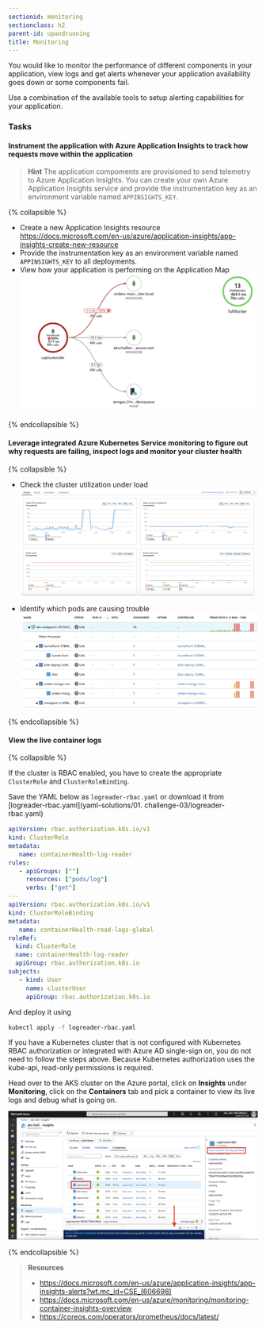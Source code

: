 ```yaml
---
sectionid: monitoring
sectionclass: h2
parent-id: upandrunning
title: Monitoring
---
```


You would like to monitor the performance of different components in your application, view logs and get alerts whenever your application availability goes down or some components fail.

Use a combination of the available tools to setup alerting capabilities for your application.

### Tasks

#### Instrument the application with Azure Application Insights to track how requests move within the application

> **Hint** The application compoments are provisioned to send telemetry to Azure Application Insights. You can create your own Azure Application Insights service and provide the instrumentation key as an environment variable named `APPINSIGHTS_KEY`.

{% collapsible %}

- Create a new Application Insights resource <https://docs.microsoft.com/en-us/azure/application-insights/app-insights-create-new-resource>
- Provide the instrumentation key as an environment variable named `APPINSIGHTS_KEY` to all deployments.
- View how your application is performing on the Application Map
  ![Application map](media/applicationmap.png)

{% endcollapsible %}

#### Leverage integrated Azure Kubernetes Service monitoring to figure out why requests are failing, inspect logs and monitor your cluster health

{% collapsible %}

- Check the cluster utilization under load
  ![Cluster utilization](media/clusterutilization.png)

- Identify which pods are causing trouble
  ![Pod utilization](media/podmetrics.png)

{% endcollapsible %}

#### View the live container logs

{% collapsible %}

If the cluster is RBAC enabled, you have to create the appropriate `ClusterRole` and `ClusterRoleBinding`.

Save the YAML below as `logreader-rbac.yaml` or download it from [logreader-rbac.yaml](yaml-solutions/01. challenge-03/logreader-rbac.yaml)

```yaml
apiVersion: rbac.authorization.k8s.io/v1
kind: ClusterRole
metadata:
   name: containerHealth-log-reader
rules:
   - apiGroups: [""]
     resources: ["pods/log"]
     verbs: ["get"]
---
apiVersion: rbac.authorization.k8s.io/v1
kind: ClusterRoleBinding
metadata:
   name: containerHealth-read-logs-global
roleRef:
  kind: ClusterRole
  name: containerHealth-log-reader
  apiGroup: rbac.authorization.k8s.io
subjects:
   - kind: User
     name: clusterUser
     apiGroup: rbac.authorization.k8s.io
```

And deploy it using

```sh
kubectl apply -f logreader-rbac.yaml
```

If you have a Kubernetes cluster that is not configured with Kubernetes RBAC authorization or integrated with Azure AD single-sign on, you do not need to follow the steps above. Because Kubernetes authorization uses the kube-api, read-only permissions is required.

Head over to the AKS cluster on the Azure portal, click on **Insights** under **Monitoring**, click on the **Containers** tab and pick a container to view its live logs and debug what is going on.

![Azure Monitor for Containers: Live Logs](media/livelogs.png)

{% endcollapsible %}

> **Resources**
> * <https://docs.microsoft.com/en-us/azure/application-insights/app-insights-alerts?wt.mc_id=CSE_(606698)>
> * <https://docs.microsoft.com/en-us/azure/monitoring/monitoring-container-insights-overview>
> * <https://coreos.com/operators/prometheus/docs/latest/>